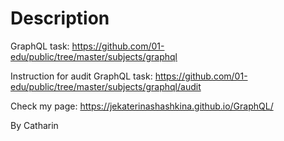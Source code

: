 # Description

GraphQL task: https://github.com/01-edu/public/tree/master/subjects/graphql

Instruction for audit GraphQL task: https://github.com/01-edu/public/tree/master/subjects/graphql/audit

Check my page: https://jekaterinashashkina.github.io/GraphQL/

By Catharin
